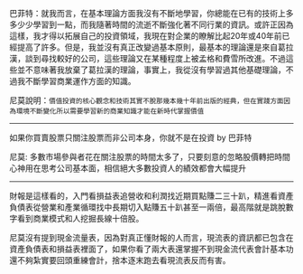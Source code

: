 
巴菲特：就我而言，在基本理論方面我沒有不斷地學習，你總能在已有的技術上多多少少學習到一點，而我隨著時間的流逝不斷強化著不同行業的資訊。或許正因為這樣，我才得以拓展自己的投資領域，我現在對企業的瞭解比起20年或40年前已經提高了許多。但是，我並沒有真正改變過基本原則，最基本的理論還是來自葛拉漢，談到尋找較好的公司，這些理論又在某種程度上被孟格和費雪所改進。不過這些並不意味著我放棄了葛拉漢的理論，事實上，我從沒有學習過其他基礎理論，不過我不斷學習商業運作方面的知識。


尼莫說明：`價值投資的核心觀念和技術其實不脫那幾本幾十年前出版的經典，但在實踐方面因為環境不斷變化所以需要學習新的商業知識才能在新時代掌握價值`


---

如果你買賣股票只關注股票而非公司本身，你就不是在投資 by 巴菲特

尼莫: 多數市場參與者花在關注股票的時間太多了，只要刻意的忽略股價轉把時間心神用在思考公司基本面，相信絕大多數投資人的績效都會大幅提升



--- 

財報是這樣看的，入門看損益表追營收和利潤找近期買點賺二三十趴，精進看資產負債表從營業和產業循環找中長期切入點賺五十趴甚至一兩倍，最高階就是跳脫數字看到商業模式和人挖掘長線十倍股。

尼莫沒有提到現金流量表，因為對真正懂財報的人而言，現流表的資訊都已包含在資產負債表和損益表裡面了，如果你看了兩大表還掌握不到現金流代表會計基本功還不夠紮實要回頭重練會計，捨本逐末跑去看現流表反而有害。